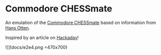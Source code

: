# Commodore CHESSmate

An emulation of the [Commodore CHESSmate](https://commodore.international/2022/03/26/the-history-of-the-commodore-chessmate/)
based on information from [Hans Otten](http://retro.hansotten.nl/6502-sbc/6530-6532/chessmate/).

Inspired by an article on [Hackaday](https://hackaday.com/2023/11/14/the-quaint-history-of-the-commodore-chessmate/)!

![](docs/e2e4.png =470x700)
